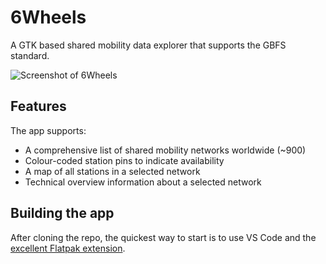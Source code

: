 # 6Wheels

A GTK based shared mobility data explorer that supports the GBFS standard.

![Screenshot of 6Wheels](https://github.com/user-attachments/assets/2daa80b2-aa29-4913-a408-f13e88007fb0)

## Features

The app supports:

* A comprehensive list of shared mobility networks worldwide (~900)
* Colour-coded station pins to indicate availability
* A map of all stations in a selected network
* Technical overview information about a selected network

## Building the app

After cloning the repo, the quickest way to start is to use VS Code and the [excellent Flatpak extension](https://marketplace.visualstudio.com/items?itemName=bilelmoussaoui.flatpak-vscode).
